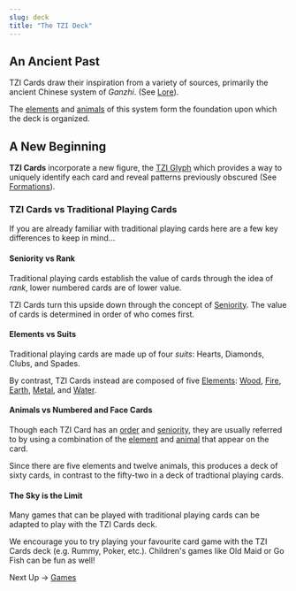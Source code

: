```yaml
---
slug: deck
title: "The TZI Deck"
---
```

## An Ancient Past

TZI Cards draw their inspiration from a variety of sources, primarily the ancient Chinese system of *Ganzhi*. (See [Lore](lore)).

The [elements](elements) and [animals](animals) of this system form the foundation upon which the deck is organized.

## A New Beginning
**TZI Cards** incorporate a new figure, the [TZI Glyph](glyphs) which provides a way to uniquely identify each card and reveal patterns previously obscured (See [Formations](formations)).
      
### TZI Cards vs Traditional Playing Cards
If you are already familiar with traditional playing cards here are a few key differences to keep in mind...

#### Seniority vs Rank

Traditional playing cards establish the value of cards through the idea of *rank*, lower numbered cards are of lower value.

TZI Cards turn this upside down through the concept of [Seniority](seniority). The value of cards is determined in order of who comes first.

#### Elements vs Suits

Traditional playing cards are made up of four *suits*: Hearts, Diamonds, Clubs, and Spades.

By contrast, TZI Cards instead are composed of five [Elements](elements): [Wood](wood), [Fire](wood), [Earth](earth), [Metal](metal), and [Water](water).

#### Animals vs Numbered and Face Cards

Though each TZI Card has an [order](order) and [seniority](seniority), they are usually referred to by using a combination of the [element](elements) and [animal](animals) that appear on the card.

Since there are five elements and twelve animals, this produces a deck of sixty cards, in contrast to the fifty-two in a deck of tradtional playing cards.

#### The Sky is the Limit

Many games that can be played with traditional playing cards can be adapted to play with the TZI Cards deck.

We encourage you to try playing your favourite card game with the TZI Cards deck (e.g. Rummy, Poker, etc.). Children's games like Old Maid or Go Fish can be fun as well!

Next Up -> [Games](games)